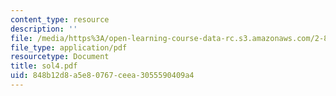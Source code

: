 ```yaml
---
content_type: resource
description: ''
file: /media/https%3A/open-learning-course-data-rc.s3.amazonaws.com/2-830j-control-of-manufacturing-processes-sma-6303-spring-2008/848b12d8a5e80767ceea3055590409a4_sol4.pdf
file_type: application/pdf
resourcetype: Document
title: sol4.pdf
uid: 848b12d8-a5e8-0767-ceea-3055590409a4
---
```

